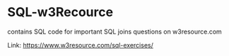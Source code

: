 # SQL-w3Recource
contains SQL code for important SQL joins questions on w3resource.com

Link: https://www.w3resource.com/sql-exercises/
